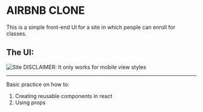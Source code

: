 # AIRBNB CLONE
This is a simple front-end UI for a site in which people can enroll for classes. 

## The UI: 
![Site](/public/img/UI.png?raw=True)
DISCLAIMER: It only works for mobile view styles

---
Basic practice on how to: 
1. Creating reusable components in react 
2. Using props 